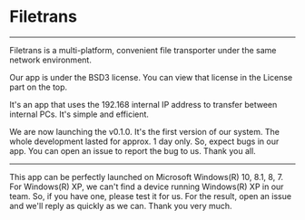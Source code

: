 # Filetrans
----------
Filetrans is a multi-platform, convenient file transporter under the same network environment.

Our app is under the BSD3 license.
You can view that license in the License part on the top.

It's an app that uses the 192.168 internal IP address to transfer between internal PCs.
It's simple and efficient.

We are now launching the v0.1.0. It's the first version of our system.
The whole development lasted for approx. 1 day only.
So, expect bugs in our app.
You can open an issue to report the bug to us.
Thank you all.

-----------
This app can be perfectly launched on Microsoft Windows(R) 10, 8.1, 8, 7.
For Windows(R) XP, we can't find a device running Windows(R) XP in our team. So, if you have one, please test it for us.
For the result, open an issue and we'll reply as quickly as we can.
Thank you very much.
